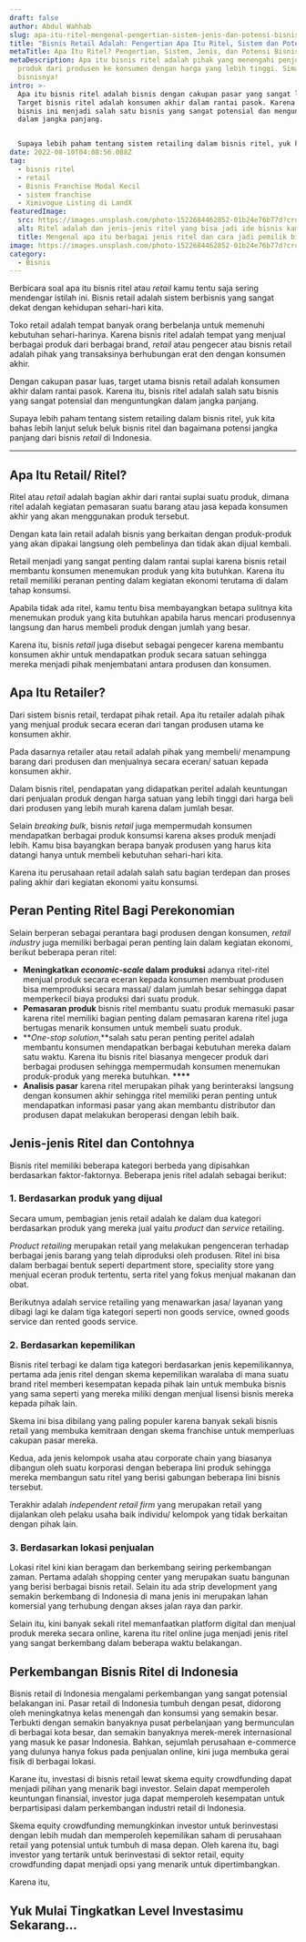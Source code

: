 ```yaml
---
draft: false
author: Abdul Wahhab
slug: apa-itu-ritel-mengenal-pengertian-sistem-jenis-dan-potensi-bisnis-ritel-di-indonesia
title: "Bisnis Retail Adalah: Pengertian Apa Itu Ritel, Sistem dan Potensinya"
metaTitle: Apa Itu Ritel? Pengertian, Sistem, Jenis, dan Potensi Bisnis Ritel
metaDescription: Apa itu bisnis ritel adalah pihak yang menengahi penjualan
  produk dari produsen ke konsumen dengan harga yang lebih tinggi. Simak potensi
  bisnisnya!
intro: >-
  Apa itu bisnis ritel adalah bisnis dengan cakupan pasar yang sangat luas.
  Target bisnis ritel adalah konsumen akhir dalam rantai pasok. Karena itu,
  bisnis ini menjadi salah satu bisnis yang sangat potensial dan menguntungkan
  dalam jangka panjang.


  Supaya lebih paham tentang sistem retailing dalam bisnis ritel, yuk kita bahas lebih lanjut seluk beluk bisnis ritel dan bagaimana cara jadi pemilik bisnis ritel cuma modal 1 juta.
date: 2022-08-10T04:08:56.088Z
tag:
  - bisnis ritel
  - retail
  - Bisnis Franchise Modal Kecil
  - sistem franchise
  - Ximivogue Listing di LandX
featuredImage:
  src: https://images.unsplash.com/photo-1522684462852-01b24e76b77d?crop=entropy&cs=tinysrgb&fit=max&fm=jpg&ixid=MnwxMTc3M3wwfDF8c2VhcmNofDJ8fHJldGFpbHxlbnwwfHx8fDE2NDAxNDE5MjY&ixlib=rb-1.2.1&q=80&w=1080
  alt: Ritel adalah dan jenis-jenis ritel yang bisa jadi ide bisnis kamu
  title: Mengenal apa itu berbagai jenis ritel dan cara jadi pemilik bisnis ritel
image: https://images.unsplash.com/photo-1522684462852-01b24e76b77d?crop=entropy&cs=tinysrgb&fit=max&fm=jpg&ixid=MnwxMTc3M3wwfDF8c2VhcmNofDJ8fHJldGFpbHxlbnwwfHx8fDE2NDAxNDE5MjY&ixlib=rb-1.2.1&q=80&w=1080
category:
  - Bisnis
---
```

Berbicara soal apa itu bisnis ritel atau *retail* kamu tentu saja sering mendengar istilah ini. Bisnis retail adalah sistem berbisnis yang sangat dekat dengan kehidupan sehari-hari kita.

Toko retail adalah tempat banyak orang berbelanja untuk memenuhi kebutuhan sehari-harinya. Karena bisnis ritel adalah tempat yang menjual berbagai produk dari berbagai brand, *retail* atau pengecer atau bisnis retail adalah pihak yang transaksinya berhubungan erat den dengan konsumen akhir.

Dengan cakupan pasar luas, target utama bisnis retail adalah konsumen akhir dalam rantai pasok. Karena itu, bisnis ritel adalah salah satu bisnis yang sangat potensial dan menguntungkan dalam jangka panjang.

Supaya lebih paham tentang sistem retailing dalam bisnis ritel, yuk kita bahas lebih lanjut seluk beluk bisnis ritel dan bagaimana potensi jangka panjang dari bisnis *retail* di Indonesia.

- - -

## Apa Itu Retail/ Ritel?

Ritel atau *retail* adalah bagian akhir dari rantai suplai suatu produk, dimana ritel adalah kegiatan pemasaran suatu barang atau jasa kepada konsumen akhir yang akan menggunakan produk tersebut.

Dengan kata lain retail adalah bisnis yang berkaitan dengan produk-produk yang akan dipakai langsung oleh pembelinya dan tidak akan dijual kembali.

Retail menjadi yang sangat penting dalam rantai suplai karena bisnis retail membantu konsumen menemukan produk yang kita butuhkan. Karena itu retail memiliki peranan penting dalam kegiatan ekonomi terutama di dalam tahap konsumsi.

Apabila tidak ada ritel, kamu tentu bisa membayangkan betapa sulitnya kita menemukan produk yang kita butuhkan apabila harus mencari produsennya langsung dan harus membeli produk dengan jumlah yang besar.

Karena itu, bisnis *retail* juga disebut sebagai pengecer karena membantu konsumen akhir untuk mendapatkan produk secara satuan sehingga mereka menjadi pihak menjembatani antara produsen dan konsumen.

## Apa Itu Retailer?

Dari sistem bisnis retail, terdapat pihak retail. Apa itu retailer adalah pihak yang menjual produk secara eceran dari tangan produsen utama ke konsumen akhir. 

Pada dasarnya retailer atau retail adalah pihak yang membeli/ menampung barang dari produsen dan menjualnya secara eceran/ satuan kepada konsumen akhir.

Dalam bisnis ritel, pendapatan yang didapatkan peritel adalah keuntungan dari penjualan produk dengan harga satuan yang lebih tinggi dari harga beli dari produsen yang lebih murah karena dalam jumlah besar.

Selain *breaking bulk*, bisnis *retail* juga mempermudah konsumen mendapatkan berbagai produk konsumsi karena akses produk menjadi lebih. Kamu bisa bayangkan berapa banyak produsen yang harus kita datangi hanya untuk membeli kebutuhan sehari-hari kita.

Karena itu perusahaan retail adalah salah satu bagian terdepan dan proses paling akhir dari kegiatan ekonomi yaitu konsumsi.

## Peran Penting Ritel Bagi Perekonomian

Selain berperan sebagai perantara bagi produsen dengan konsumen, *retail industry* juga memiliki berbagai peran penting lain dalam kegiatan ekonomi, berikut beberapa peran ritel:

* **Meningkatkan *economic-scale* dalam produksi** adanya ritel-ritel menjual produk secara eceran kepada konsumen membuat produsen bisa memproduksi secara massal/ dalam jumlah besar sehingga dapat memperkecil biaya produksi dari suatu produk.
* **Pemasaran produk** bisnis ritel membantu suatu produk memasuki pasar karena ritel memiliki bagian penting dalam pemasaran karena ritel juga bertugas menarik konsumen untuk membeli suatu produk. 
* ***One-stop solution*,**salah satu peran penting peritel adalah membantu konsumen mendapatkan berbagai kebutuhan mereka dalam satu waktu. Karena itu bisnis ritel biasanya mengecer produk dari berbagai produsen sehingga mempermudah konsumen menemukan produk-produk yang mereka butuhkan. **\*\*\*\***
* **Analisis pasar** karena ritel merupakan pihak yang berinteraksi langsung dengan konsumen akhir sehingga ritel memiliki peran penting untuk mendapatkan informasi pasar yang akan membantu distributor dan produsen dapat melakukan beroperasi dengan lebih baik.

## Jenis-jenis Ritel dan Contohnya

Bisnis ritel memiliki beberapa kategori berbeda yang dipisahkan berdasarkan faktor-faktornya. Beberapa jenis ritel adalah sebagai berikut:

### 1. Berdasarkan produk yang dijual

Secara umum, pembagian jenis retail adalah ke dalam dua kategori berdasarkan produk yang mereka jual yaitu *product* dan *service* retailing.

*Product retailing* merupakan retail yang melakukan pengenceran terhadap berbagai jenis barang yang telah diproduksi oleh produsen. Ritel ini bisa dalam berbagai bentuk seperti department store, speciality store yang menjual eceran produk tertentu, serta ritel yang fokus menjual makanan dan obat.

Berikutnya adalah service retailing yang menawarkan jasa/ layanan yang dibagi lagi ke dalam tiga kategori seperti non goods service, owned goods service dan rented goods service.

### 2. Berdasarkan kepemilikan

Bisnis ritel terbagi ke dalam tiga kategori berdasarkan jenis kepemilikannya, pertama ada jenis ritel dengan skema kepemilikan waralaba di mana suatu brand ritel memberi kesempatan kepada pihak lain untuk membuka bisnis yang sama seperti yang mereka miliki dengan menjual lisensi bisnis mereka kepada pihak lain.

Skema ini bisa dibilang yang paling populer karena banyak sekali bisnis retail yang membuka kemitraan dengan skema franchise untuk memperluas cakupan pasar mereka.

Kedua, ada jenis kelompok usaha atau corporate chain yang biasanya dibangun oleh suatu korporasi dengan beberapa lini produk sehingga mereka membangun satu ritel yang berisi gabungan beberapa lini bisnis tersebut.

Terakhir adalah *independent retail firm* yang merupakan retail yang dijalankan oleh pelaku usaha baik individu/ kelompok yang tidak berkaitan dengan pihak lain.

### 3. Berdasarkan lokasi penjualan

Lokasi ritel kini kian beragam dan berkembang seiring perkembangan zaman. Pertama adalah shopping center yang merupakan suatu bangunan yang berisi berbagai bisnis retail. Selain itu ada strip development yang semakin berkembang di Indonesia di mana jenis ini merupakan lahan komersial yang terhubung dengan akses jalan raya dan parkir.

Selain itu, kini banyak sekali ritel memanfaatkan platform digital dan menjual produk mereka secara online, karena itu ritel online juga menjadi jenis ritel yang sangat berkembang dalam beberapa waktu belakangan.

## Perkembangan Bisnis Ritel di Indonesia

Bisnis retail di Indonesia mengalami perkembangan yang sangat potensial belakangan ini. Pasar retail di Indonesia tumbuh dengan pesat, didorong oleh meningkatnya kelas menengah dan konsumsi yang semakin besar. Terbukti dengan semakin banyaknya pusat perbelanjaan yang bermunculan di berbagai kota besar, dan semakin banyaknya merek-merek internasional yang masuk ke pasar Indonesia. Bahkan, sejumlah perusahaan e-commerce yang dulunya hanya fokus pada penjualan online, kini juga membuka gerai fisik di berbagai lokasi.

Karane itu, investasi di bisnis retail lewat skema equity crowdfunding dapat menjadi pilihan yang menarik bagi investor. Selain dapat memperoleh keuntungan finansial, investor juga dapat memperoleh kesempatan untuk berpartisipasi dalam perkembangan industri retail di Indonesia. 

Skema equity crowdfunding memungkinkan investor untuk berinvestasi dengan lebih mudah dan memperoleh kepemilikan saham di perusahaan retail yang potensial untuk tumbuh di masa depan. Oleh karena itu, bagi investor yang tertarik untuk berinvestasi di sektor retail, equity crowdfunding dapat menjadi opsi yang menarik untuk dipertimbangkan.

K﻿arena itu, 

## Y﻿uk Mulai Tingkatkan Level Investasimu Sekarang...